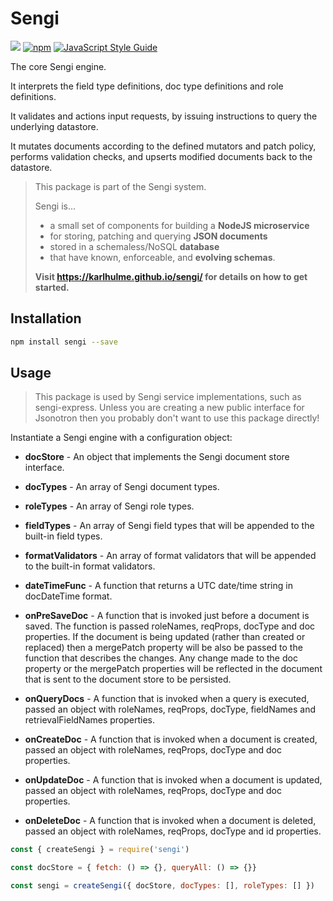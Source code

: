 # Sengi

![](https://github.com/karlhulme/sengi/workflows/CD/badge.svg)
[![npm](https://img.shields.io/npm/v/sengi.svg)](https://www.npmjs.com/package/sengi)
[![JavaScript Style Guide](https://img.shields.io/badge/code_style-standard-brightgreen.svg)](https://standardjs.com)

The core Sengi engine.

It interprets the field type definitions, doc type definitions and role definitions.

It validates and actions input requests, by issuing instructions to query the underlying datastore.

It mutates documents according to the defined mutators and patch policy, performs validation checks, and upserts modified documents back to the datastore.

> This package is part of the Sengi system.
>
> Sengi is...
> * a small set of components for building a **NodeJS microservice**
> * for storing, patching and querying **JSON documents**
> * stored in a schemaless/NoSQL **database**
> * that have known, enforceable, and **evolving schemas**.
>
> **Visit https://karlhulme.github.io/sengi/ for details on how to get started.**

## Installation

```bash
npm install sengi --save
```

## Usage

> This package is used by Sengi service implementations, such as sengi-express.  Unless you are creating a new public interface for Jsonotron then you probably don't want to use this package directly!

Instantiate a Sengi engine with a configuration object:

* **docStore** - An object that implements the Sengi document store interface.

* **docTypes** - An array of Sengi document types.

* **roleTypes** - An array of Sengi role types.

* **fieldTypes** - An array of Sengi field types that will be appended to the built-in field types.

* **formatValidators** - An array of format validators that will be appended to the built-in format validators.

* **dateTimeFunc** - A function that returns a UTC date/time string in docDateTime format.

* **onPreSaveDoc** - A function that is invoked just before a document is saved.  The function is passed roleNames, reqProps, docType and doc properties. If the document is being updated (rather than created or replaced) then a mergePatch property will be also be passed to the function that describes the changes. Any change made to the doc property or the mergePatch properties will be reflected in the document that is sent to the document store to be persisted.

* **onQueryDocs** - A function that is invoked when a query is executed, passed an object with roleNames, reqProps, docType, fieldNames and retrievalFieldNames properties.

* **onCreateDoc** - A function that is invoked when a document is created, passed an object with roleNames, reqProps, docType and doc properties.

* **onUpdateDoc** - A function that is invoked when a document is updated, passed an object with roleNames, reqProps, docType and doc properties.

* **onDeleteDoc** - A function that is invoked when a document is deleted, passed an object with roleNames, reqProps, docType and id properties.

```javascript
const { createSengi } = require('sengi')

const docStore = { fetch: () => {}, queryAll: () => {}}

const sengi = createSengi({ docStore, docTypes: [], roleTypes: [] })
```
